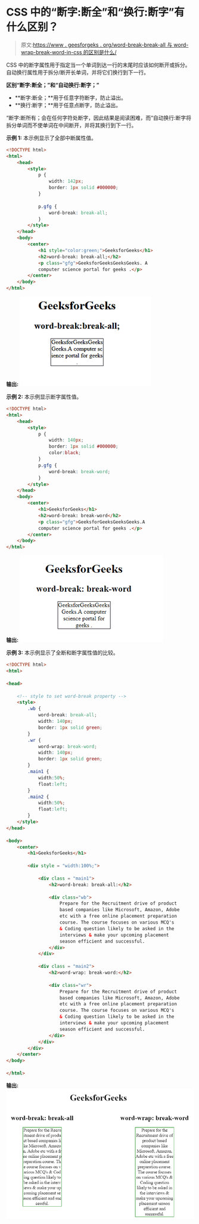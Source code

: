 # CSS 中的“断字:断全”和“换行:断字”有什么区别？

> 原文:[https://www . geesforgeks . org/word-break-break-all 与 word-wrap-break-word-in-css 的区别是什么/](https://www.geeksforgeeks.org/what-is-the-difference-between-word-break-break-all-versus-word-wrap-break-word-in-css/)

CSS 中的断字属性用于指定当一个单词到达一行的末尾时应该如何断开或拆分。自动换行属性用于拆分/断开长单词，并将它们换行到下一行。

**区别“断字:断全；”和“自动换行:断字；”**

*   **断字:断全；**用于任意字符断字，防止溢出。
*   **换行:断字；**用于任意点断字，防止溢出。

“断字:断所有；会在任何字符处断字，因此结果是阅读困难，而“自动换行:断字将拆分单词而不使单词在中间断开，并将其换行到下一行。

**示例 1:** 本示例显示了全部中断属性值。

```html
<!DOCTYPE html> 
<html> 
    <head> 
        <style> 
            p { 
                width: 142px; 
                border: 1px solid #000000; 
            } 

            p.gfg { 
                word-break: break-all; 
            } 
        </style> 
    </head> 
    <body> 
        <center> 
            <h1 style="color:green;">GeeksforGeeks</h1> 
            <h2>word-break: break-all;</h2> 
            <p class="gfg">GeeksforGeeksGeeksGeeks. A 
            computer science portal for geeks .</p> 
        </center> 
    </body> 
</html> 
```

**输出:**
![](img/8ff67d01c768ddfdeca8ad1d00ce5f14.png)

**示例 2:** 本示例显示断字属性值。

```html
<!DOCTYPE html> 
<html> 
    <head> 
        <style> 
            p { 
                width: 140px; 
                border: 1px solid #000000; 
                color:black; 
            } 
            p.gfg { 
                word-break: break-word; 
            } 
        </style> 
    </head> 
    <body> 
        <center> 
            <h1>GeeksforGeeks</h1> 
            <h2>word-break: break-word</h2> 
            <p class="gfg">GeeksforGeeksGeeksGeeks.A 
            computer science portal for geeks .</p> 
        </center> 
    </body> 
</html> 
```

**输出:**
![](img/9c46135a0b81928a2d29cd4d98daf532.png)

**示例 3:** 本示例显示了全断和断字属性值的比较。

```html
<!DOCTYPE html>
<html>

<head>

    <!-- style to set word-break property -->
    <style>
        .wb {
            word-break: break-all;
            width: 140px; 
            border: 1px solid green;
        }
        .wr {
            word-wrap: break-word;
            width: 140px; 
            border: 1px solid green;
        }
        .main1 {
            width:50%;
            float:left;
        }
        .main2 {
            width:50%;
            float:left;
        }
    </style>
</head>

<body>
    <center>
        <h1>GeeksforGeeks</h1>

        <div style = "width:100%;">

            <div class = "main1">
                <h2>word-break: break-all:</h2>

                <div class="wb">
                    Prepare for the Recruitment drive of product
                    based companies like Microsoft, Amazon, Adobe
                    etc with a free online placement preparation
                    course. The course focuses on various MCQ's
                    & Coding question likely to be asked in the
                    interviews & make your upcoming placement
                    season efficient and successful.
                </div>
            </div>

            <div class = "main2">
                <h2>word-wrap: break-word:</h2>

                <div class="wr">
                    Prepare for the Recruitment drive of product
                    based companies like Microsoft, Amazon, Adobe
                    etc with a free online placement preparation
                    course. The course focuses on various MCQ's
                    & Coding question likely to be asked in the
                    interviews & make your upcoming placement
                    season efficient and successful.
                </div>
            </div>
        </div>
    </center>
</body>

</html>                    
```

**输出:**
![](img/72a84d745ef80a8eb3672a54761c48c3.png)
